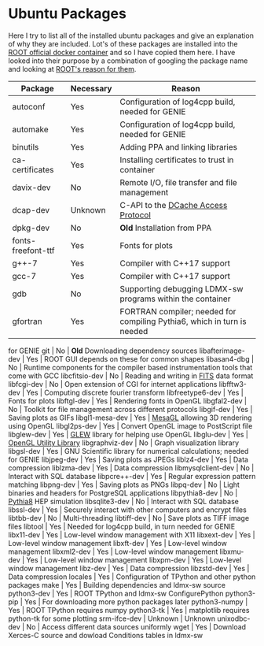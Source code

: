 # Ubuntu Packages
Here I try to list all of the installed ubuntu packages and give an explanation of why they are included.
Lot's of these packages are installed into the [ROOT official docker container](https://github.com/root-project/root-docker/blob/master/ubuntu/Dockerfile) and so I have copied them here. 
I have looked into their purpose by a combination of googling the package name and looking at [ROOT's reason for them](https://root.cern/install/dependencies/). 

Package | Necessary | Reason
---|---|---
autoconf | Yes | Configuration of log4cpp build, needed for GENIE
automake | Yes | Configuration of log4cpp build, needed for GENIE
binutils | Yes | Adding PPA and linking libraries
ca-certificates | Yes | Installing certificates to trust in container
davix-dev | No | Remote I/O, file transfer and file management
dcap-dev | Unknown | C-API to the [DCache Access Protocol](https://dcache.org/old/manuals/libdcap.shtml)
dpkg-dev | No | **Old** Installation from PPA
fonts-freefont-ttf | Yes | Fonts for plots
g++-7 | Yes | Compiler with C++17 support
gcc-7 | Yes | Compiler with C++17 support
gdb | No | Supporting debugging LDMX-sw programs within the container
gfortran | Yes | FORTRAN compiler; needed for compiling Pythia6, which in turn is needed
for GENIE
git | No | **Old** Downloading dependency sources
libafterimage-dev | Yes | ROOT GUI depends on these for common shapes
libasan4-dbg | No | Runtime components for the compiler based instrumentation tools that come with GCC
libcfitsio-dev | No | Reading and writing in [FITS](https://heasarc.gsfc.nasa.gov/docs/heasarc/fits.html) data format
libfcgi-dev | No | Open extension of CGI for internet applications
libfftw3-dev | Yes | Computing discrete fourier transform
libfreetype6-dev | Yes | Fonts for plots
libftgl-dev | Yes | Rendering fonts in OpenGL
libgfal2-dev | No | Toolkit for file management across different protocols
libgif-dev | Yes | Saving plots as GIFs
libgl1-mesa-dev | Yes | [MesaGL](https://mesa3d.org/) allowing 3D rendering using OpenGL
libgl2ps-dev | Yes | Convert OpenGL image to PostScript file
libglew-dev | Yes | [GLEW](http://glew.sourceforge.net/) library for helping use OpenGL
libglu-dev | Yes | [OpenGL Utility Library](https://www.opengl.org/resources/libraries/)
libgraphviz-dev | No | Graph visualization library
libgsl-dev | Yes | GNU Scientific library for numerical calculations;
needed for GENIE
libjpeg-dev | Yes | Saving plots as JPEGs
liblz4-dev | Yes | Data compression
liblzma-dev | Yes | Data compression
libmysqlclient-dev | No | Interact with SQL database
libpcre++-dev | Yes | Regular expression pattern matching
libpng-dev | Yes | Saving plots as PNGs
libpq-dev | No | Light binaries and headers for PostgreSQL applications
libpythia8-dev | No | [Pythia8](http://home.thep.lu.se/~torbjorn/pythia81html/Welcome.html) HEP simulation
libsqlite3-dev | No | Interact with SQL database
libssl-dev | Yes | Securely interact with other computers and encrypt files
libtbb-dev | No | Multi-threading
libtiff-dev | No | Save plots as TIFF image files
libtool | Yes | Needed for log4cpp build, in turn needed for GENIE
libx11-dev | Yes | Low-level window management with X11
libxext-dev | Yes | Low-level window management
libxft-dev | Yes | Low-level window management
libxml2-dev | Yes | Low-level window management
libxmu-dev | Yes | Low-level window management
libxpm-dev | Yes | Low-level window management
libz-dev | Yes | Data compression
libzstd-dev | Yes | Data compression
locales | Yes | Configuration of TPython and other python packages
make | Yes | Building dependencies and ldmx-sw source
python3-dev | Yes | ROOT TPython and ldmx-sw ConfigurePython
python3-pip | Yes | For downloading more python packages later
python3-numpy | Yes | ROOT TPython requires numpy
python3-tk | Yes | matplotlib requires python-tk for some plotting
srm-ifce-dev | Unknown | Unknown
unixodbc-dev | No | Access different data sources uniformly
wget | Yes | Download Xerces-C source and dowload Conditions tables in ldmx-sw
